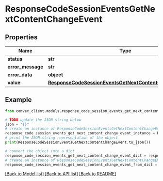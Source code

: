 # ResponseCodeSessionEventsGetNextContentChangeEvent


## Properties

Name | Type | Description | Notes
------------ | ------------- | ------------- | -------------
**status** | **str** |  | 
**error_message** | **str** |  | [optional] 
**error_data** | **object** |  | [optional] 
**value** | [**ResponseCodeSessionEventsGetNextContentChangeEventValue**](ResponseCodeSessionEventsGetNextContentChangeEventValue.md) |  | [optional] 

## Example

```python
from convex_client.models.response_code_session_events_get_next_content_change_event import ResponseCodeSessionEventsGetNextContentChangeEvent

# TODO update the JSON string below
json = "{}"
# create an instance of ResponseCodeSessionEventsGetNextContentChangeEvent from a JSON string
response_code_session_events_get_next_content_change_event_instance = ResponseCodeSessionEventsGetNextContentChangeEvent.from_json(json)
# print the JSON string representation of the object
print(ResponseCodeSessionEventsGetNextContentChangeEvent.to_json())

# convert the object into a dict
response_code_session_events_get_next_content_change_event_dict = response_code_session_events_get_next_content_change_event_instance.to_dict()
# create an instance of ResponseCodeSessionEventsGetNextContentChangeEvent from a dict
response_code_session_events_get_next_content_change_event_from_dict = ResponseCodeSessionEventsGetNextContentChangeEvent.from_dict(response_code_session_events_get_next_content_change_event_dict)
```
[[Back to Model list]](../README.md#documentation-for-models) [[Back to API list]](../README.md#documentation-for-api-endpoints) [[Back to README]](../README.md)


